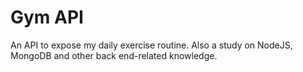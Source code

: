 # Gym API
An API to expose my daily exercise routine. Also a study on NodeJS, MongoDB and other back end-related knowledge.
